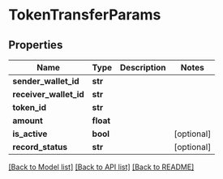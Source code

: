 # TokenTransferParams

## Properties
Name | Type | Description | Notes
------------ | ------------- | ------------- | -------------
**sender_wallet_id** | **str** |  | 
**receiver_wallet_id** | **str** |  | 
**token_id** | **str** |  | 
**amount** | **float** |  | 
**is_active** | **bool** |  | [optional] 
**record_status** | **str** |  | [optional] 

[[Back to Model list]](../README.md#documentation-for-models) [[Back to API list]](../README.md#documentation-for-api-endpoints) [[Back to README]](../README.md)


